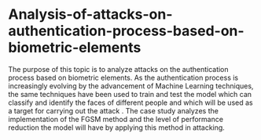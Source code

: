 # Analysis-of-attacks-on-authentication-process-based-on-biometric-elements
The purpose of this topic is to analyze attacks on the authentication process based on biometric elements. As the authentication process is increasingly evolving by the advancement of Machine Learning techniques, the same techniques have been used to train and test the model which can classify and identify the faces of different people and which will be used as a target for carrying out the attack . The case study analyzes the implementation of the FGSM method and the level of performance reduction the model will have by applying this method in attacking. 